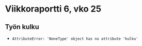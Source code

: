 # Viikkoraportti 6, vko 25

## Työn kulku

- `AttributeError: 'NoneType' object has no attribute 'kulku'`
